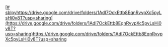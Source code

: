 [[# sblpy](https://drive.google.com/drive/folders/1AdI7OckEttb8EqnRvvpXc5pyLsHi0v8T?usp=sharing)https://drive.google.com/drive/folders/1AdI7OckEttb8EqnRvvpXc5pyLsHi0v8T?usp=sharing](https://drive.google.com/drive/folders/1AdI7OckEttb8EqnRvvpXc5pyLsHi0v8T?usp=sharing)https://drive.google.com/drive/folders/1AdI7OckEttb8EqnRvvpXc5pyLsHi0v8T?usp=sharing
